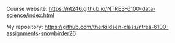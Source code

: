Course website: https://nt246.github.io/NTRES-6100-data-science/index.html

My repository: https://github.com/therkildsen-class/ntres-6100-assignments-snowbirder26
